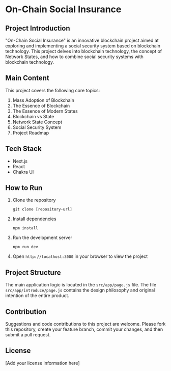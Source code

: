 # On-Chain Social Insurance

## Project Introduction

"On-Chain Social Insurance" is an innovative blockchain project aimed at exploring and implementing a social security system based on blockchain technology. This project delves into blockchain technology, the concept of Network States, and how to combine social security systems with blockchain technology.

## Main Content

This project covers the following core topics:

1. Mass Adoption of Blockchain
2. The Essence of Blockchain
3. The Essence of Modern States
4. Blockchain vs State
5. Network State Concept
6. Social Security System
7. Project Roadmap

## Tech Stack

- Next.js
- React
- Chakra UI

## How to Run

1. Clone the repository
   ```
   git clone [repository-url]
   ```

2. Install dependencies
   ```
   npm install
   ```

3. Run the development server
   ```
   npm run dev
   ```

4. Open `http://localhost:3000` in your browser to view the project

## Project Structure

The main application logic is located in the `src/app/page.js` file. The file `src/app/introduce/page.js` contains the design philosophy and original intention of the entire product.

## Contribution

Suggestions and code contributions to this project are welcome. Please fork this repository, create your feature branch, commit your changes, and then submit a pull request.

## License

[Add your license information here]